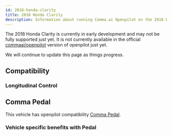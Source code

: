```yaml
---
id: 2018-honda-clarity
title: 2018 Honda Clarity
description: Information about running Comma.ai Openpilot on the 2018 Honda Clarity
---
```


The 2018 Honda Clarity is currently in early development and may not be fully supported just yet.
It is not currently available in the official [commaai/openpilot](https://github.com/commaai/openpilot) version of openpilot just yet.

We will continue to update this page as things progress.

## Compatibility

### Longitudinal Control



## Comma Pedal

This vehicle has openpilot compatibility [Comma Pedal](/hardware/pedal).

### Vehicle specific benefits with Pedal

